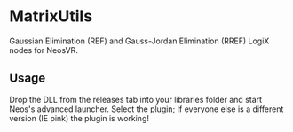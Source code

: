 # MatrixUtils
Gaussian Elimination (REF) and Gauss-Jordan Elimination (RREF) LogiX nodes for NeosVR. 

## Usage
Drop the DLL from the releases tab into your libraries folder and start Neos's advanced launcher. Select the plugin; If everyone else is a different version (IE pink) the plugin is working!
